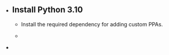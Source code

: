 - ## Install Python 3.10
	- Install the required dependency for adding custom PPAs.
	- ```bash
	  ```
-